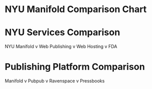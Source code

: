 # NYU Manifold Comparison Chart

# NYU Services Comparison 
NYU Manifold v Web Publishing v Web Hosting v FDA

# Publishing Platform Comparison
Manifold v Pubpub v Ravenspace v Pressbooks 